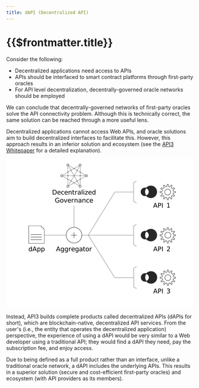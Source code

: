 ```yaml
---
title: dAPI (Decentralized API)
---
```


# {{$frontmatter.title}}

<TOC class="table-of-contents" :include-level="[2,3]" />

Consider the following:

- Decentralized applications need access to
  <CommonLink :path="'apis.md'">APIs</CommonLink>
- APIs should be interfaced to smart contract platforms through
  <CommonLink :path="'first-party-oracles.md'">first-party oracles</CommonLink>
- For API level decentralization,
  <CommonLink :path="'decentrally-governed-oracle-networks.md'">decentrally-governed
  oracle networks</CommonLink> should be employed

We can conclude that decentrally-governed networks of first-party oracles solve
the API connectivity problem. Although this is technically correct, the same
solution can be reached through a more useful lens.

Decentralized applications cannot access Web APIs, and oracle solutions aim to
build decentralized interfaces to facilitate this. However, this approach
results in an inferior solution and ecosystem (see the
[API3 Whitepaper](https://github.com/api3dao/api3-whitepaper/blob/master/api3-whitepaper.pdf)
for a detailed explanation).

<p align="center">
  <img src="../assets/images/dapi.png" />
</p>

Instead, API3 builds complete products called decentralized APIs (dAPIs for
short), which are blockchain-native, decentralized API services. From the user's
(i.e., the entity that operates the decentralized application) perspective, the
experience of using a dAPI would be very similar to a Web developer using a
traditional API; they would find a dAPI they need, pay the subscription fee, and
enjoy access.

Due to being defined as a full product rather than an interface, unlike a
traditional oracle network, a dAPI includes the underlying APIs. This results in
a superior solution (secure and cost-efficient first-party oracles) and
ecosystem (with API providers as its members).
